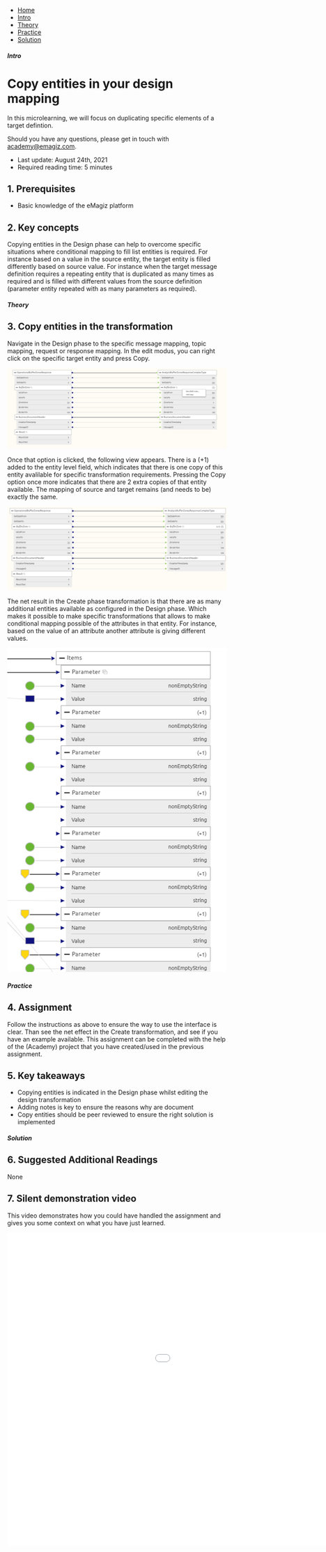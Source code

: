 <div class="ez-academy">
    <div class="ez-academy__body">
        <main class="micro-learning">
        <ul class="doc-nav">
            <li class="doc-nav__item"><a href="../../docs/microlearning/intermediate-design-transformations-index" class="doc-nav__link">Home</a></li>
            <li class="doc-nav__item"><a href="#intro" class="doc-nav__link">Intro</a></li>
            <li class="doc-nav__item"><a href="#theory" class="doc-nav__link">Theory</a></li>
            <li class="doc-nav__item"><a href="#practice" class="doc-nav__link">Practice</a></li>
            <li class="doc-nav__item"><a href="#solution" class="doc-nav__link">Solution</a></li>
        </ul>

<div class="doc">

##### Intro

# Copy entities in your design mapping
 
In this microlearning, we will focus on duplicating specific elements of a target defintion. 

Should you have any questions, please get in touch with academy@emagiz.com.

- Last update: August 24th, 2021
- Required reading time: 5 minutes

## 1. Prerequisites
- Basic knowledge of the eMagiz platform


## 2. Key concepts
Copying entities in the Design phase can help to overcome specific situations where conditional mapping to fill list entities is required. For instance based on a value in the source entity, the target entity is filled differently based on source value. For instance when the target message definition requires a repeating entity that is duplicated as many times as required and is filled with different values from the source definition (parameter entity repeated with as many parameters as required).

##### Theory
  
## 3. Copy entities in the transformation

Navigate in the Design phase to the specific message mapping, topic mapping, request or response mapping. In the edit modus, you can right click on the specific target entity and press Copy. 

<p align="center"><img src="../../img/microlearning/intermediate-design-transformations-copy-entities_2.png"></p>

Once that option is clicked, the following view appears. There is a (+1) added to the entity level field, which indicates that there is one copy of this entity avalilable for specific transformation requirements. Pressing the Copy option once more indicates that there are 2 extra copies of that entity available. The mapping of source and target remains (and needs to be) exactly the same.

<p align="center"><img src="../../img/microlearning/intermediate-design-transformations-copy-entities_3.png"></p>

The net result in the Create phase transformation is that there are as many additional entities available as configured in the Design phase. Which makes it possible to make specific transformations that allows to make conditional mapping possible of the attributes in that entity. For instance, based on the value of an attribute another attribute is giving different values.

<p align="center"><img src="../../img/microlearning/intermediate-design-transformations-copy-entities_5.png"></p>

##### Practice

## 4. Assignment

Follow the instructions as above to ensure the way to use the interface is clear. Than see the net effect in the Create transformation, and see if you have an example available. This assignment can be completed with the help of the (Academy) project that you have created/used in the previous assignment.

## 5. Key takeaways

- Copying entities is indicated in the Design phase whilst editing the design transformation
- Adding notes is key to ensure the reasons why are document
- Copy entities should be peer reviewed to ensure the right solution is implemented


##### Solution

## 6. Suggested Additional Readings

None

## 7. Silent demonstration video

This video demonstrates how you could have handled the assignment and gives you some context on what you have just learned. 

<iframe width="1280" height="720" src="../../vid/microlearning/advanced-lifecycle-management-cleanup-a-deployed-runtime.mp4" frameborder="0" allow="accelerometer; autoplay; clipboard-write; encrypted-media; gyroscope; picture-in-picture" allowfullscreen></iframe>

</div>
</main>
</div>
</div>
